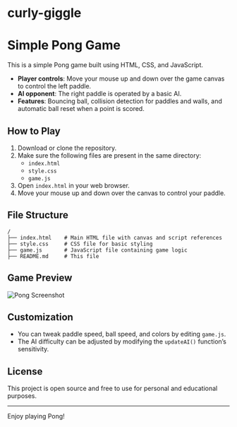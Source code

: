 # curly-giggle
# Simple Pong Game

This is a simple Pong game built using HTML, CSS, and JavaScript.

- **Player controls**: Move your mouse up and down over the game canvas to control the left paddle.
- **AI opponent**: The right paddle is operated by a basic AI.
- **Features**: Bouncing ball, collision detection for paddles and walls, and automatic ball reset when a point is scored.

## How to Play

1. Download or clone the repository.
2. Make sure the following files are present in the same directory:
    - `index.html`
    - `style.css`
    - `game.js`
3. Open `index.html` in your web browser.
4. Move your mouse up and down over the canvas to control your paddle.

## File Structure

```
/
├── index.html    # Main HTML file with canvas and script references
├── style.css     # CSS file for basic styling
├── game.js       # JavaScript file containing game logic
├── README.md     # This file
```

## Game Preview

![Pong Screenshot](https://user-images.githubusercontent.com/your-username/your-screenshot.png) <!-- Replace with your own screenshot if desired -->

## Customization

- You can tweak paddle speed, ball speed, and colors by editing `game.js`.
- The AI difficulty can be adjusted by modifying the `updateAI()` function’s sensitivity.

## License

This project is open source and free to use for personal and educational purposes.

---

Enjoy playing Pong!
